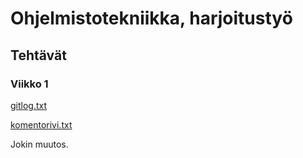 # Ohjelmistotekniikka, harjoitustyö

## Tehtävät

### Viikko 1

[gitlog.txt](https://github.com/heinapaa/ot-harjoitustyo/blob/main/laskarit/viikko1/gitlog.txt)

[komentorivi.txt](https://github.com/heinapaa/ot-harjoitustyo/blob/main/laskarit/viikko1/komentorivi.txt)

Jokin muutos.
